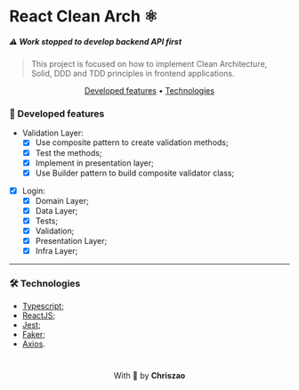 # React Clean Arch ⚛️

##### ⚠️ Work stopped to develop backend API first

> This project is focused on how to implement Clean Architecture, Solid, DDD and TDD principles in frontend applications.

<p align="center">
 <a href="#features-desenvolvidas">Developed features</a> •
 <a href="#technologies">Technologies</a>
</p>

### 🚀 Developed features

- Validation Layer:
  - [x] Use composite pattern to create validation methods;
  - [x] Test the methods;
  - [x] Implement in presentation layer;
  - [x] Use Builder pattern to build composite validator class;

- [X] Login:
    - [X] Domain Layer;
    - [X] Data Layer;
    - [X] Tests;
    - [x] Validation;
    - [x] Presentation Layer;
    - [x] Infra Layer;
---
### 🛠️ Technologies
- [Typescript](https://www.typescriptlang.org/docs/);
- [ReactJS](https://pt-br.reactjs.org/docs/getting-started.html);
- [Jest](https://jestjs.io/);
- [Faker](https://fakerjs.dev/);
- [Axios](https://axios-http.com/docs/intro).


<p align="center" style="margin-top: 20px; padding-top: 20px;">
  With 💙 by <strong>Chriszao</strong>
</p>
